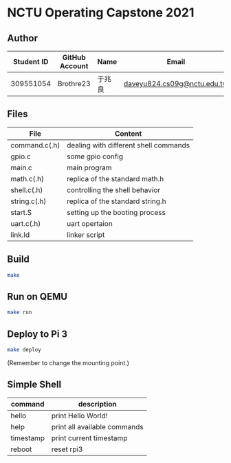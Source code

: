 # NCTU Operating Capstone 2021

## Author

| Student ID | GitHub Account | Name  | Email                       |
| -----------| -------------- | ----- | --------------------------- |
| 309551054  | Brothre23      | 于兆良 | daveyu824.cs09g@nctu.edu.tw |

## Files

| File          | Content                               |
| --------------| --------------------------------------|
| command.c(.h) | dealing with different shell commands |
| gpio.c        | some gpio config                      |
| main.c        | main program                          |
| math.c(.h)    | replica of the standard math.h        |
| shell.c(.h)   | controlling the shell behavior        |
| string.c(.h)  | replica of the standard string.h      |
| start.S       | setting up the booting process        |
| uart.c(.h)    | uart opertaion                        |
| link.ld       | linker script                         |

## Build

```bash
make
```

## Run on QEMU

```bash
make run
```

## Deploy to Pi 3

```bash
make deploy
```

(Remember to change the mounting point.)

## Simple Shell

| command   | description                   |
| ----------| ----------------------------- |
| hello     | print Hello World!            |
| help      | print all available commands  |
| timestamp | print current timestamp       |
| reboot    | reset rpi3                    |
